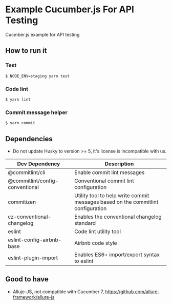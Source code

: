 # Example Cucumber.js For API Testing

Cucmber.js example for API testing

## How to run it

### Test

```
$ NODE_ENV=staging yarn test
```

### Code lint

```
$ yarn lint
```

### Commit message helper

```
$ yarn commit
```

## Dependencies

- Do not update Husky to version >= 5, it's license is incompatible with us.

| Dev Dependency                  | Description                                                                      |
|---------------------------------|----------------------------------------------------------------------------------|
| @commitlint/cli                 | Enable commit lint messages                                                      |
| @commitlint/config-conventional | Conventional commit lint configuration                                           |
| commitizen                      | Utility tool to help write commit messages based on the commitlint configuration |
| cz-conventional-changelog       | Enables the conventional changelog standard                                      |
| eslint                          | Code lint utility tool                                                           |
| eslint-config-airbnb-base       | Airbnb code style                                                                |
| eslint-plugin-import            | Enables ES6+ import/export syntax to eslint                                      |

## Good to have

- Alluje-JS, not compatible with Cucumber 7, https://github.com/allure-framework/allure-js